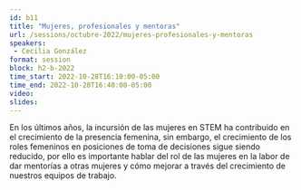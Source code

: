 ```yaml
---
id: b11
title: "Mujeres, profesionales y mentoras"
url: /sessions/octubre-2022/mujeres-profesionales-y-mentoras
speakers:
 - Cecilia González
format: session
block: h2-b-2022
time_start: 2022-10-28T16:10:00-05:00
time_end: 2022-10-28T16:40:00-05:00
video:
slides:
---
```


En los últimos años, la incursión de las mujeres en STEM ha contribuido en el crecimiento de la presencia femenina, sin embargo, el crecimiento de los roles femeninos en posiciones de toma de decisiones sigue siendo reducido, por ello es importante hablar del rol de las mujeres en la labor de dar mentorías a otras mujeres y cómo mejorar a través del crecimiento de nuestros equipos de trabajo.